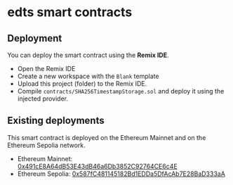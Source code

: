 # edts smart contracts

## Deployment
You can deploy the smart contract using the **Remix IDE**.
 - Open the Remix IDE
 - Create a new workspace with the `Blank` template
 - Upload this project (folder) to the Remix IDE.
 - Compile `contracts/SHA256TimestampStorage.sol` and deploy it using the injected provider.

## Existing deployments
This smart contract is deployed on the Ethereum Mainnet and on the Ethereum Sepolia network.
 - Ethereum Mainnet: [0x491cE8A64dB53E43dB46a6Db3852C92764CE6c4E](https://etherscan.io/address/0x491ce8a64db53e43db46a6db3852c92764ce6c4e)
 - Ethereum Sepolia: [0x587fC481145182Bd1EDDa5DfAcAb7E28BaD333aA](https://sepolia.etherscan.io/address/0x587fC481145182Bd1EDDa5DfAcAb7E28BaD333aA)
